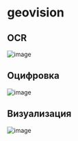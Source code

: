 # geovision

## OCR
![image](https://github.com/user-attachments/assets/e2c422f7-b589-431d-9d31-ff4b561fc63b)

## Оцифровка
![image](https://github.com/user-attachments/assets/701552de-a6e8-416d-b99f-ea88ca44e828)

## Визуализация
![image](https://github.com/user-attachments/assets/95174885-a01b-494c-a32f-e46c3c238f28)
